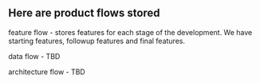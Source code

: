 ## Here are product flows stored

feature flow - stores features for each stage of the development. We have starting features, followup features and final features.

data flow - TBD

architecture flow - TBD
